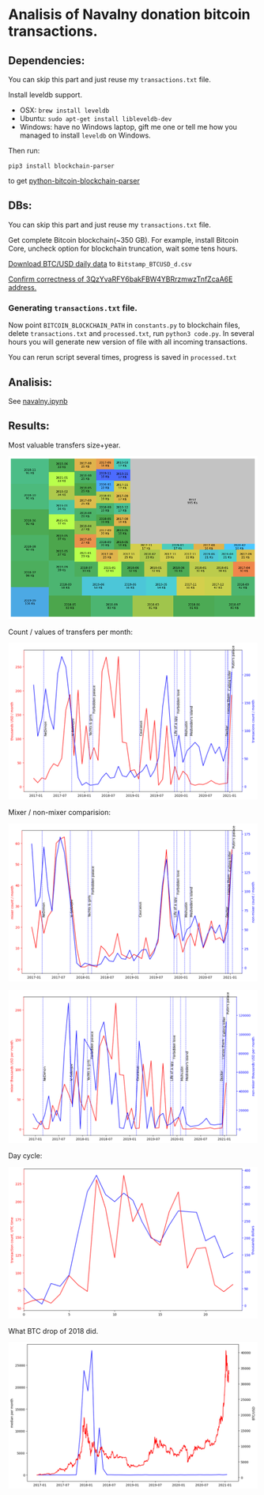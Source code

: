 # Analisis of Navalny donation bitcoin transactions.

## Dependencies:

You can skip this part and just reuse my `transactions.txt` file.

Install leveldb support.

 - OSX: `brew install leveldb`
 - Ubuntu: `sudo apt-get install libleveldb-dev`
 - Windows: have no Windows laptop, gift me one or tell me how you managed to install `leveldb` on Windows.
 
Then run:

    pip3 install blockchain-parser

to get [python-bitcoin-blockchain-parser](https://github.com/alecalve/python-bitcoin-blockchain-parser)

## DBs:

You can skip this part and just reuse my `transactions.txt` file.

Get complete Bitcoin blockchain(~350 GB). For example, install Bitcoin Core, uncheck option for blockchain truncation, wait some tens hours.

[Download BTC/USD daily data](http://www.cryptodatadownload.com/data/bitstamp/) to `Bitstamp_BTCUSD_d.csv`

[Confirm correctness of 3QzYvaRFY6bakFBW4YBRrzmwzTnfZcaA6E address.](https://shtab.navalny.com/#donate)

### Generating `transactions.txt` file.

Now point `BITCOIN_BLOCKCHAIN_PATH` in `constants.py` to blockchain files, delete `transactions.txt` and `processed.txt`, run `python3 code.py`. In several hours you will generate new version of file with all incoming transactions.

You can rerun script several times, progress is saved in `processed.txt`

## Analisis:

See [navalny.ipynb](navalny.ipynb)

## Results:

Most valuable transfers size+year.

![](usd_treemap.png)

Count / values of transfers per month:

![](usd_and_transaction_count_month.png)

Mixer / non-mixer comparision:

![](mixer_count.png)

![](mixer_usd.png)

Day cycle:

![](usd_and_transaction_count_hour.png)

What BTC drop of 2018 did.

![](median_vs_btc_usd.png)